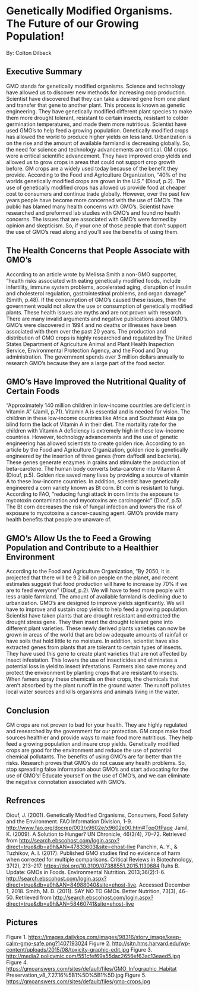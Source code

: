 # **Genetically Modified Organisms. The Future of our Growing Population!**
By: Colton Dilbeck

## **Executive Summary**

GMO stands for genetically modified organisms. Science and technology have allowed us to discover new methods for increasing crop production. Scientist have discovered that they can take a desired gene from one plant and transfer that gene to another plant. This process is known as genetic engineering. They have genetically modified different plant species to make them more drought tolerant, resistant to certain insects, resistant to colder germination temperatures, and made them more nutritious. Scientist have used GMO’s to help feed a growing population. Genetically modified crops has allowed the world to produce higher yields on less land. Urbanization is on the rise and the amount of available farmland is decreasing globally. So, the need for science and technology advancements are critical. GM crops were a critical scientific advancement. They have improved crop yields and allowed us to grow crops in areas that could not support crop growth before. GM crops are a widely used today because of the benefit they provide. According to the Food and Agriculture Organization, “40% of the worlds genetically modified crops are grown in the U.S.” (Diouf, p.2). The use of genetically modified crops has allowed us provide food at cheaper cost to consumers and continue trade globally. However, over the past few years people have become more concerned with the use of GMO’s. The public has blamed many health concerns with GMO’s. Scientist have researched and preformed lab studies with GMO’s and found no health concerns. The issues that are associated with GMO’s were formed by opinion and skepticism. So, if your one of those people that don’t support the use of GMO’s read along and you’ll see the benefits of using them. 
 
## **The Health Concerns that People Associate with GMO’s**
 
According to an article wrote by Melissa Smith a non-GMO supporter, “health risks associated with eating genetically modified foods, include infertility, immune system problems, accelerated aging, disruption of insulin and cholesterol regulation, gastrointestinal problems, and organ damage” (Smith, p.48). If the consumption of GMO’s caused these issues, then the government would not allow the use or consumption of genetically modified plants. These health issues are myths and are not proven with research. There are many invalid arguments and negative publications about GMO’s. GMO’s were discovered in 1994 and no deaths or illnesses have been associated with them over the past 20 years. The production and distribution of GMO crops is highly researched and regulated by The United States Department of Agriculture Animal and Plant Health Inspection Service, Environmental Protection Agency, and the Food and Drug administration.  The government spends over 3 million dollars annually to research GMO’s because they are a large part of the food sector. 
 
 ## **GMO’s Have Improved the Nutritional Quality of Certain Foods**
 
“Approximately 140 million children in low-income countries are deficient in Vitamin A” (Jamil, p.71). Vitamin A is essential and is needed for vision. The children in these low-income countries like Africa and Southeast Asia go blind form the lack of Vitamin A in their diet. The mortality rate for the children with Vitamin A deficiency is extremely high in these low-income countries. However, technology advancements and the use of genetic engineering has allowed scientists to create golden rice. According to an article by the Food and Agriculture Organization, golden rice is genetically engineered by the insertion of three genes (from daffodil and bacteria). These genes generate enzymes in grains and stimulate the production of beta-carotene. The human body converts beta-carotene into Vitamin A (Diouf, p.5). Golden rice saved many lives by providing a source of vitamin A to these low-income countries. In addition, scientist have genetically engineered a corn variety known as Bt corn. Bt corn is resistant to fungi. According to FAO, “reducing fungi attack in corn limits the exposure to mycotoxin contamination and mycotoxins are carcinogenic” (Diouf, p.5). The Bt corn decreases the risk of fungal infection and lowers the risk of exposure to mycotoxins a cancer-causing agent. GMO’s provide many health benefits that people are unaware of.  
 
 ## **GMO’s Allow Us the to Feed a Growing Population and Contribute to a Healthier Environment**
 
According to the Food and Agriculture Organization, “By 2050, it is projected that there will be 9.2 billion people on the planet, and recent estimates suggest that food production will have to increase by 70% if we are to feed everyone” (Diouf, p.2). We will have to feed more people with less arable farmland. The amount of available farmland is declining due to urbanization. GMO’s are designed to improve yields significantly. We will have to improve and sustain crop yields to help feed a growing population. Scientist have taken plants that are drought resistant and extracted the drought stress gene. They then insert the drought tolerant gene into different plant varieties. These newly derived plants varieties can now be grown in areas of the world that are below adequate amounts of rainfall or have soils that hold little to no moisture. In addition, scientist have also extracted genes from plants that are tolerant to certain types of insects. They have used this gene to create plant varieties that are not affected by insect infestation. This lowers the use of insecticides and eliminates a potential loss in yield to insect infestations. Farmers also save money and protect the environment by planting crops that are resistant to insects. When famers spray these chemicals on their crops, the chemicals that aren’t absorbed by the plant runoff in the ground water. The runoff pollutes local water sources and kills organisms and animals living in the water. 

## **Conclusion**

GM crops are not proven to bad for your health. They are highly regulated and researched by the government for our protection. GM crops make food sources healthier and provide ways to make food more nutritious. They help feed a growing population and insure crop yields. Genetically modified crops are good for the environment and reduce the use of potential chemical pollutants.  The benefits of using GMO’s are far better than the risks. Research proves that GMO’s do not cause any health problems. So, stop spreading false information about GMO’s and start advocating for the use of GMO’s! Educate yourself on the use of GMO’s, and we can eliminate the negative connotation associated with GMO’s.

## **Refrences**

Diouf, J. (2001). Genetically Modified Organisms, Consumers, Food Safety and the Environment. FAO Information Division, 1-9. http://www.fao.org/docrep/003/x9602e/x9602e00.htm#TopOfPage
Jamil, K. (2009). A Solution to Hunger? UN Chronicle, 46(3/4), 70–72. Retrieved from http://search.ebscohost.com/login.aspx?direct=true&db=a9h&AN=47833603&site=ehost-live 
Panchin, A. Y., & Tuzhikov, A. I. (2017). Published GMO studies find no evidence of harm when corrected for multiple comparisons. Critical Reviews in Biotechnology, 37(2), 213–217. https://doi.org/10.3109/07388551.2015.1130684
Ruhs B. Update: GMOs in Foods. Environmental Nutrition. 2013;36(2):1-6. http://search.ebscohost.com/login.aspx?direct=true&db=a9h&AN=84988040&site=ehost-live. Accessed December 1, 2018. 
Smith, M. D. (2011). SAY NO TO GMOs. Better Nutrition, 73(3), 46–50. Retrieved from http://search.ebscohost.com/login.aspx?direct=true&db=a9h&AN=58460741&site=ehost-live 

## **Pictures**

Figure 1. https://images.dailykos.com/images/98316/story_image/keep-calm-gmo-safe.png?1407193024
Figure 2. http://sitn.hms.harvard.edu/wp-content/uploads/2015/08/toxicity-graphic-edit.jpg
Figure 3. http://media2.policymic.com/551cfef69a55dac2656ef63ac13eaed5.jpg
Figure 4. https://gmoanswers.com/sites/default/files/GMO_Infographic_Habitat 
Preservation_v8_7.27.16%5B1%5D%5B1%5D.jpg
Figure 5. https://gmoanswers.com/sites/default/files/gmo-crops.jpg

 
 
